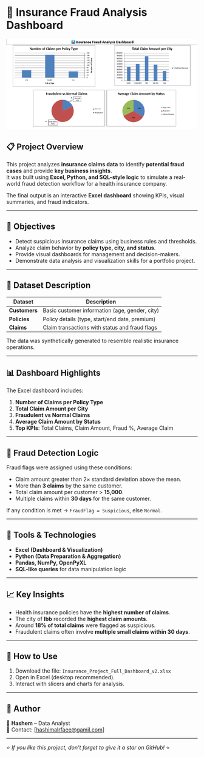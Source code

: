 
# 🧠 Insurance Fraud Analysis Dashboard
![Dashboard Screenshot](Insureance_Project.png)

## 📋 Project Overview
This project analyzes **insurance claims data** to identify **potential fraud cases** and provide **key business insights**.  
It was built using **Excel, Python, and SQL-style logic** to simulate a real-world fraud detection workflow for a health insurance company.

The final output is an interactive **Excel dashboard** showing KPIs, visual summaries, and fraud indicators.

---

## 🎯 Objectives
- Detect suspicious insurance claims using business rules and thresholds.
- Analyze claim behavior by **policy type, city, and status**.
- Provide visual dashboards for management and decision-makers.
- Demonstrate data analysis and visualization skills for a portfolio project.

---

## 🧩 Dataset Description
| Dataset | Description |
|----------|--------------|
| **Customers** | Basic customer information (age, gender, city) |
| **Policies** | Policy details (type, start/end date, premium) |
| **Claims** | Claim transactions with status and fraud flags |

The data was synthetically generated to resemble realistic insurance operations.

---

## 📊 Dashboard Highlights
The Excel dashboard includes:

1. **Number of Claims per Policy Type**
2. **Total Claim Amount per City**
3. **Fraudulent vs Normal Claims**
4. **Average Claim Amount by Status**
5. **Top KPIs**: Total Claims, Claim Amount, Fraud %, Average Claim

---

## 🧠 Fraud Detection Logic
Fraud flags were assigned using these conditions:

- Claim amount greater than 2× standard deviation above the mean.  
- More than **3 claims** by the same customer.  
- Total claim amount per customer > **15,000**.  
- Multiple claims within **30 days** for the same customer.

If any condition is met → `FraudFlag = Suspicious`, else `Normal`.

---

## 🧰 Tools & Technologies
- **Excel (Dashboard & Visualization)**
- **Python (Data Preparation & Aggregation)**
- **Pandas, NumPy, OpenPyXL**
- **SQL-like queries** for data manipulation logic

---

## 📈 Key Insights
- Health insurance policies have the **highest number of claims**.
- The city of **Ibb** recorded the **highest claim amounts**.
- Around **18% of total claims** were flagged as suspicious.
- Fraudulent claims often involve **multiple small claims within 30 days**.

---

## 🚀 How to Use
1. Download the file: `Insurance_Project_Full_Dashboard_v2.xlsx`  
2. Open in Excel (desktop recommended).  
3. Interact with slicers and charts for analysis.  

---

## 🧾 Author
👤 **Hashem** – Data Analyst  
📧 Contact: [hashimalrfaee@gamil.com]  

---

⭐ *If you like this project, don’t forget to give it a star on GitHub!* ⭐

